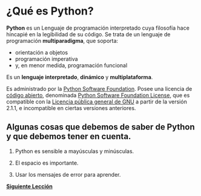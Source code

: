 # ¿Qué es Python?

**Python** es un Lenguaje de programación interpretado cuya filosofía hace hincapié en la legibilidad de su código. Se trata de un lenguaje de programación **multiparadigma**, que soporta:

 - orientación a objetos
 - programación imperativa
 - y, en menor medida, programación funcional

Es un **lenguaje interpretado**, **dinámico** y **multiplataforma**.

Es administrado por la [Python Software Foundation](https://es.wikipedia.org/wiki/Python_Software_Foundation "Python Software Foundation"). Posee una licencia de [código abierto](https://es.wikipedia.org/wiki/C%C3%B3digo_abierto "Código abierto"), denominada [Python Software Foundation License](https://es.wikipedia.org/wiki/Python_Software_Foundation_License "Python Software Foundation License"),​ que es compatible con la [Licencia pública general de GNU](https://es.wikipedia.org/wiki/GNU_General_Public_License "GNU General Public License") a partir de la versión 2.1.1, e incompatible en ciertas versiones anteriores.

## Algunas cosas que debemos de saber de Python y que debemos tener en cuenta.

1. Python es sensible a mayúsculas y minúsculas.  

2. El espacio es importante.  

3. Usar los mensajes de error para aprender.

[**Siguiente Lección**](Lecci%C3%B3n%2003%20-%20Instalando%20Python.md)
